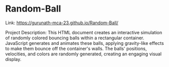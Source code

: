 # Random-Ball

Link:  https://gurunath-mca-23.github.io/Random-Ball/

Project Description: 
This HTML document creates an interactive simulation of randomly colored bouncing balls within a rectangular container. JavaScript generates and animates these balls, applying gravity-like effects to make them bounce off the container's walls. The balls' positions, velocities, and colors are randomly generated, creating an engaging visual display.
